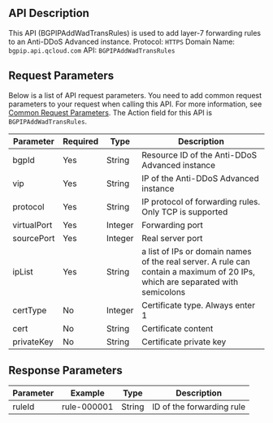 ## API Description
This API (BGPIPAddWadTransRules) is used to add layer-7 forwarding rules to an Anti-DDoS Advanced instance.
Protocol: `HTTPS`
Domain Name: `bgpip.api.qcloud.com`
API: `BGPIPAddWadTransRules`

## Request Parameters
Below is a list of API request parameters. You need to add common request parameters to your request when calling this API. For more information, see [Common Request Parameters](https://intl.cloud.tencent.com/document/product/297/7291). The Action field for this API is `BGPIPAddWadTransRules`.

| Parameter | Required | Type | Description |
|---------|---------|---------|---------|
| bgpId | Yes | String | Resource ID of the Anti-DDoS Advanced instance |
| vip | Yes | String | IP of the Anti-DDoS Advanced instance|
| protocol | Yes | String | IP protocol of forwarding rules. Only TCP is supported |
| virtualPort | Yes | Integer | Forwarding port |
| sourcePort | Yes | Integer | Real server port |
| ipList | Yes | String | a list of IPs or domain names of the real server. A rule can contain a maximum of 20 IPs, which are separated with semicolons |
| certType | No | Integer | Certificate type. Always enter 1 |
| cert | No | String | Certificate content |
| privateKey | No | String | Certificate private key |


## Response Parameters
| Parameter | Example | Type | Description |
|---------|---------|---------|---------|
| ruleId | rule-000001 | String | ID of the forwarding rule |

